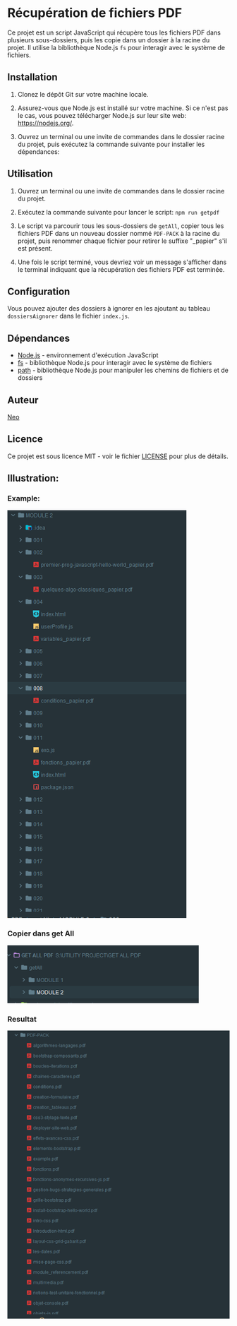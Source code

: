 # Récupération de fichiers PDF

Ce projet est un script JavaScript qui récupère tous les fichiers PDF dans plusieurs sous-dossiers, puis les copie dans un dossier à la racine du projet. Il utilise la bibliothèque Node.js `fs` pour interagir avec le système de fichiers.

## Installation

1. Clonez le dépôt Git sur votre machine locale.

2. Assurez-vous que Node.js est installé sur votre machine. Si ce n'est pas le cas, vous pouvez télécharger Node.js sur leur site web: https://nodejs.org/.

3. Ouvrez un terminal ou une invite de commandes dans le dossier racine du projet, puis exécutez la commande suivante pour installer les dépendances:


## Utilisation

1. Ouvrez un terminal ou une invite de commandes dans le dossier racine du projet.

2. Exécutez la commande suivante pour lancer le script: `npm run getpdf
   `

3. Le script va parcourir tous les sous-dossiers de `getAll`, copier tous les fichiers PDF dans un nouveau dossier nommé `PDF-PACK` à la racine du projet, puis renommer chaque fichier pour retirer le suffixe "_papier" s'il est présent.

4. Une fois le script terminé, vous devriez voir un message s'afficher dans le terminal indiquant que la récupération des fichiers PDF est terminée.

## Configuration
Vous pouvez ajouter des dossiers à ignorer en les ajoutant au tableau `dossiersAignorer` dans le fichier `index.js`.


## Dépendances

- [Node.js](https://nodejs.org/) - environnement d'exécution JavaScript
- [fs](https://nodejs.org/api/fs.html) - bibliothèque Node.js pour interagir avec le système de fichiers
- [path](https://nodejs.org/api/path.html) - bibliothèque Node.js pour manipuler les chemins de fichiers et de dossiers

## Auteur

[Neo](https://github.com/Neogetsu/)

## Licence

Ce projet est sous licence MIT - voir le fichier [LICENSE](LICENSE) pour plus de détails.


## Illustration:

### Example: 
<img src="./assets/intro.png">

### Copier dans get All
<img src="./assets/2.png">

### Resultat 
<img src="./assets/result.png">
